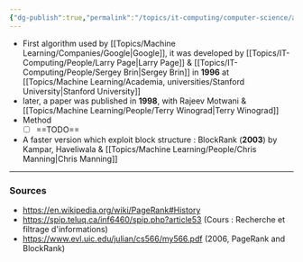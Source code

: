 ```yaml
---
{"dg-publish":true,"permalink":"/topics/it-computing/computer-science/algorithms/page-rank/","dgHomeLink":true,"dgPassFrontmatter":false}
---
```



- First algorithm used by [[Topics/Machine Learning/Companies/Google|Google]], it was developed by [[Topics/IT-Computing/People/Larry Page|Larry Page]] & [[Topics/IT-Computing/People/Sergey Brin|Sergey Brin]] in **1996** at [[Topics/Machine Learning/Academia, universities/Stanford University|Stanford University]]
- later, a paper was published in **1998**, with Rajeev Motwani & [[Topics/Machine Learning/People/Terry Winograd|Terry Winograd]]
- Method
	- [ ] ==TODO==
- A faster version which exploit block structure : BlockRank (**2003**) by Kampar, Haveliwala & [[Topics/Machine Learning/People/Chris Manning|Chris Manning]]


---
### Sources
- https://en.wikipedia.org/wiki/PageRank#History
- https://spip.teluq.ca/inf6460/spip.php?article53 (Cours : Recherche et filtrage d'informations)
- https://www.evl.uic.edu/julian/cs566/my566.pdf (2006, PageRank and BlockRank)
